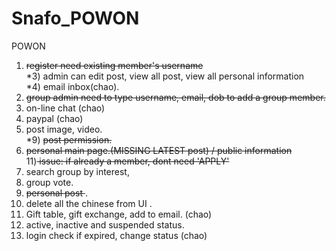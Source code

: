 # Snafo_POWON
POWON

1) <strike>register need existing member's username </strike></br>
*3) admin can edit post, view all post, view all personal information </br>
*4) email inbox(chao).  </br>
5) <strike>group admin need to type username, email, dob to add a group member. </strike> </br>
6) on-line chat (chao) </br>
7) paypal	(chao) </br>
8) post image, video.  </br>
*9) <strike>post permission.  </strike></br>
10) <strike>personal main page.(MISSING LATEST post) / public information </strike> </br>
11)<strike> issue: if already a member, dont need 'APPLY'</strike> </br>
12) search group by interest,  </br>
13) group vote.  </br>
14) <strike>personal post </strike>. </br>
15) delete all the chinese from UI .</br>
16) Gift table, gift exchange, add to email. (chao) </br>
17) active, inactive and suspended status.</br>
18) login check if expired, change status (chao)</br>

